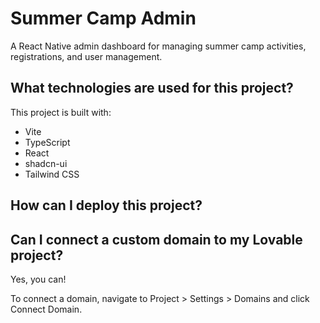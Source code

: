 # Summer Camp Admin

A React Native admin dashboard for managing summer camp activities, registrations, and user management.

## What technologies are used for this project?

This project is built with:

- Vite
- TypeScript
- React
- shadcn-ui
- Tailwind CSS

## How can I deploy this project?



## Can I connect a custom domain to my Lovable project?

Yes, you can!

To connect a domain, navigate to Project > Settings > Domains and click Connect Domain.


